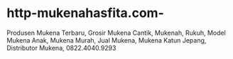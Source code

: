 # http-mukenahasfita.com-
Produsen Mukena Terbaru, Grosir Mukena Cantik, Mukenah, Rukuh, Model Mukena Anak, Mukena Murah, Jual Mukena, Mukena Katun Jepang, Distributor Mukena, 0822.4040.9293
